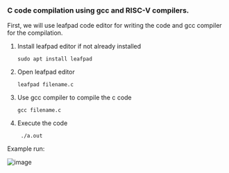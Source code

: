 ### C code compilation using gcc and RISC-V compilers. 

First, we will use leafpad code editor for writing the code and gcc compiler for the compilation. 

1. Install leafpad editor if not already installed

       sudo apt install leafpad

2. Open leafpad editor

       leafpad filename.c

3. Use gcc compiler to compile the c code

       gcc filename.c
   
5. Execute the code

        ./a.out

Example run: 


![image](https://github.com/poudelbidhan/VSD-HDP/assets/69006235/bb5905c0-2361-47cc-86cf-3d26955340f5)

   
